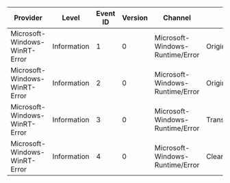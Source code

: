 Provider                       |  Level        |  Event ID  |  Version  |  Channel                          |  Task                    |  Opcode  |  Keyword     |  Message
-------------------------------|---------------|------------|-----------|-----------------------------------|--------------------------|----------|--------------|---------
Microsoft-Windows-WinRT-Error  |  Information  |  1         |  0        |  Microsoft-Windows-Runtime/Error  |  OriginateError          |          |  WinRTError  |
Microsoft-Windows-WinRT-Error  |  Information  |  2         |  0        |  Microsoft-Windows-Runtime/Error  |  OriginateLanguageError  |          |  WinRTError  |
Microsoft-Windows-WinRT-Error  |  Information  |  3         |  0        |  Microsoft-Windows-Runtime/Error  |  TransformError          |          |  WinRTError  |
Microsoft-Windows-WinRT-Error  |  Information  |  4         |  0        |  Microsoft-Windows-Runtime/Error  |  ClearError              |          |  WinRTError  |